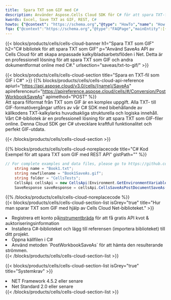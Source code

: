 ```yaml
---
title:  Spara TXT som GIF med C#
description: Använder Aspose.Cells Cloud SDK för C# för att spara TXT-formatfil som GIF-formatfil.
kwords: Excel, Save TXT as GIF, REST, C#
howto: {"@context": "https://schema.org","@type": "HowTo","name": "How to save TXT as GIF using the Cells Cloud Net library.","description": "How to save TXT as GIF using the Cells Cloud Net library.","image": {"@type": "ImageObject"},"url": "/net/saveas/txt-to-gif/","step": [{ "@type": "HowToStep","name": "How to save TXT as GIF using the Cells Cloud Net library. step 1", "image": {"@type": "ImageObject",},"url": "/net/saveas/txt-to-gif/","text": "Register an account at <a href='https://dashboard.aspose.cloud/'>Dashboard</a> to get free API quota & authorization details",},{ "@type": "HowToStep","name": "How to save TXT as GIF using the Cells Cloud Net library. step 1", "image": {"@type": "ImageObject",},"url": "/net/saveas/txt-to-gif/","text": "Install C# library and add the reference (import the library) to your project.",},{ "@type": "HowToStep","name": "How to save TXT as GIF using the Cells Cloud Net library. step 1", "image": {"@type": "ImageObject",},"url": "/net/saveas/txt-to-gif/","text": "Open the source file in C#",},{ "@type": "HowToStep","name": "How to save TXT as GIF using the Cells Cloud Net library. step 1", "image": {"@type": "ImageObject",},"url": "/net/saveas/txt-to-gif/","text": "Use the `PostWorkbookSaveAs` method to retrieve the resulting stream.",}, ],"supply": {"@type": "HowToSupply","name": "document"},"tool": [{"@type": "HowToTool","name": "Visual Studio, Visual Studio Code, Rider"},{"@type": "HowToTool","name": "Aspose Cells"}],"totalTime": "PT6M"}
fqa: {"@context":"https://schema.org","@type":"FAQPage","mainEntity":[{"@type":"Question","name":"Why save file as other formats file in C# using REST API?","acceptedAnswer":{"@type":"Answer","text":"Documents are encoded in many ways, and some files may be incompatible with the software you use. To open and read such files, just save them as appropriate file formats.<br/><ol><li>Install .NET SDK and add the reference (import the library) to your project.</li><li>Open the source file in C# using REST API.</li><li>Call the PostWorkbookSaveAsRequest() method, passing an output filename with required extension.</li><li>Get the result of save as a separate file.</li></ol>"}},{"@type":"Question","name":"What file formats can I save as with your C# library?","acceptedAnswer":{"@type":"Answer","text":"We support a variety of file formats for conversion using .NET library, including XLSX, Excel, xls , PDF, CSV, HTML, Markdown, XML, PNG, JPG, TIFF, Json, TXT and many more."}},{"@type":"Question","name":"What is the maximum allowed file size for conversion using this .NET library?","acceptedAnswer":{"@type":"Answer","text":"There are no file size limits for format conversions using .NET library."}}]}
---
```

{{< blocks/products/cells/cells-cloud-banner h1="Spara TXT som GIF" h2="C# bibliotek för att spara TXT som GIF" p="Använd SaveAs API av Cells Cloud för att skapa anpassade kalkylbladsarbetsflöden i Net. Detta är en professionell lösning för att spara TXT som GIF och andra dokumentformat online med C#." urlsection="saveas/txt-to-gif/" >}}

{{< blocks/products/cells/cells-cloud-section title="Spara en TXT-fil som GIF i C#" >}}
{{% blocks/products/cells/cells-cloud-api-reference apiurl="https://api.aspose.cloud/v3.0/cells/{name}/SaveAs" apireferenceurl="https://apireference.aspose.cloud/cells/#/Conversion/PostWorkbookSaveAs" apimethod="POST" %}}
<br/>
Att spara filformat från TXT som GIF är en komplex uppgift. Alla TXT- till GIF-formatövergångar utförs av vår C# SDK med bibehållande av källkodens TXT-kalkylarks huvudsakliga strukturella och logiska innehåll. Vårt C#-bibliotek är en professionell lösning för att spara TXT som GIF-filer online. Denna Cloud SDK ger C# utvecklare kraftfull funktionalitet och perfekt GIF-utdata.

{{< /blocks/products/cells/cells-cloud-section >}}

{{% blocks/products/cells/cells-cloud-noreplacecode title="C# Kod Exempel för att spara TXT som GIF med REST API" gistPath="" %}}
  
```cs
// For complete examples and data files, please go to https://github.com/aspose-cells-cloud/aspose-cells-cloud-dotnet/
    string name = "Book1.txt";
    string newfilename = "Book1SaveAs.gif";
    string folder = "CellsTests";
    CellsApi cellsApi = new CellsApi(Environment.GetEnvironmentVariable("ProductClientId"), Environment.GetEnvironmentVariable("ProductClientSecret"));
    SaveResponse saveResponse = cellsApi.CellsSaveAsPostDocumentSaveAs(name, null, newfilename, null,null,folder);
```
  
{{% /blocks/products/cells/cells-cloud-noreplacecode %}}
<br/>
{{< blocks/products/cells/cells-cloud-section-list isGrey="true" title="Hur man sparar TXT som GIF med hjälp av Cells Cloud Net-biblioteket." >}}
<li> Registrera ett konto på<a href="https://dashboard.aspose.cloud/">instrumentbräda</a> för att få gratis API kvot & auktoriseringsinformation</li>
<li>Installera C#-biblioteket och lägg till referensen (importera biblioteket) till ditt projekt.</li>
<li>Öppna källfilen i C#</li>
<li>Använd metoden `PostWorkbookSaveAs` för att hämta den resulterande strömmen.</li>
{{< /blocks/products/cells/cells-cloud-section-list >}}

{{< blocks/products/cells/cells-cloud-section-list isGrey="true" title="Systemkrav" >}}
<li>NET Framework 4.5.2 eller senare</li>
<li>Net Standard 2.0 eller senare</li>
{{< /blocks/products/cells/cells-cloud-section-list >}}
